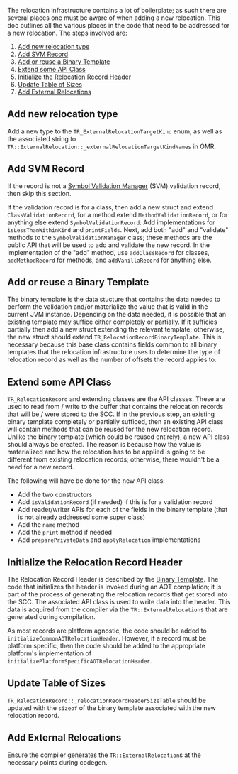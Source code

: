 <!--
Copyright (c) 2021, 2021 IBM Corp. and others

This program and the accompanying materials are made available under
the terms of the Eclipse Public License 2.0 which accompanies this
distribution and is available at https://www.eclipse.org/legal/epl-2.0/
or the Apache License, Version 2.0 which accompanies this distribution and
is available at https://www.apache.org/licenses/LICENSE-2.0.

This Source Code may also be made available under the following
Secondary Licenses when the conditions for such availability set
forth in the Eclipse Public License, v. 2.0 are satisfied: GNU
General Public License, version 2 with the GNU Classpath
Exception [1] and GNU General Public License, version 2 with the
OpenJDK Assembly Exception [2].

[1] https://www.gnu.org/software/classpath/license.html
[2] https://openjdk.org/legal/assembly-exception.html

SPDX-License-Identifier: EPL-2.0 OR Apache-2.0 OR GPL-2.0 WITH Classpath-exception-2.0 OR LicenseRef-GPL-2.0 WITH Assembly-exception
-->

The relocation infrastructure contains a lot of boilerplate; as such there
are several places one must be aware of when adding a new relocation.
This doc outlines all the various places in the code that need to be
addressed for a new relocation. The steps involved are:

1. [Add new relocation type](#add-new-relocation-type)
2. [Add SVM Record](#add-svm-record)
3. [Add or reuse a Binary Template](#add-or-reuse-a-binary-template)
4. [Extend some API Class](#extend-some-api-class)
5. [Initialize the Relocation Record Header](#initialize-the-relocation-record-header)
6. [Update Table of Sizes](#update-table-of-sizes)
7. [Add External Relocations](#add-external-relocations)


## Add new relocation type

Add a new type to the `TR_ExternalRelocationTargetKind` enum, as well as the
associated string to `TR::ExternalRelocation::_externalRelocationTargetKindNames`
in OMR.

## Add SVM Record

If the record is not a [Symbol Validation Manager](SymbolValidationManager.md)
(SVM) validation record, then skip this section.

If the validation record is for a class, then add a new struct and extend
`ClassValidationRecord`, for a method extend `MethodValidationRecord`, or
for anything else extend `SymbolValidationRecord`. Add implementations for
`isLessThanWithinKind` and `printFields`. Next, add both "add" and
"validate" methods to the `SymbolValidationManager` class; these methods
are the public API that will be used to add and validate the new record. 
In the implementation of the "add" method, use `addClassRecord` for classes,
`addMethodRecord` for methods, and `addVanillaRecord` for anything else.

## Add or reuse a Binary Template

The binary template is the data stucture that contains the data needed 
to perform the validation and/or materialize the value that is valid in
the current JVM instance. Depending on the data needed, it is possible
that an existing template may suffice either completely or partially.
If it sufficies partially then add a new struct extending the
relevant template; otherwise, the new struct should extend
`TR_RelocationRecordBinaryTemplate`. This is necessary because this base 
class contains fields common to all binary templates that the relocation
infrastructure uses to determine the type of relocation record as well
as the number of offsets the record applies to.

## Extend some API Class

`TR_RelocationRecord` and extending classes are the API classes. These
are used to read from / write to the buffer that contains the
relocation records that will be / were stored to the SCC. If in the previous
step, an existing binary template completely or partially sufficed,
then an existing API class will contain methods that can be reused for
the new relocation record. Unlike the binary template (which could be
reused entirely), a new API class should always be created. The reason
is because how the value is materialized and how the relocation has
to be applied is going to be different from existing relocation records;
otherwise, there wouldn't be a need for a new record.

The following will have be done for the new API class:
* Add the two constructors
* Add `isValidationRecord` (if needed) if this is for a validation record
* Add reader/writer APIs for each of the fields in the binary template (that is not already addressed some super class)
* Add the `name` method
* Add the `print` method if needed
* Add `preparePrivateData` and `applyRelocation` implementations

## Initialize the Relocation Record Header

The Relocation Record Header is described by the 
[Binary Template](#add-or-reuse-a-binary-template). The code that
initializes the header is invoked during an AOT compilation; it is
part of the process of generating the relocation records that get
stored into the SCC. The associated API class is used to write data
into the header. This data is acquired from the compiler via the
`TR::ExternalRelocation`s that are generated during compilation.

As most records are platform agnostic, the code should be added to
`initializeCommonAOTRelocationHeader`. However, if a record must
be platform specific, then the code should be added to the appropriate
platform's implementation of 
`initializePlatformSpecificAOTRelocationHeader`.

## Update Table of Sizes

`TR_RelocationRecord::_relocationRecordHeaderSizeTable`
should be updated with the `sizeof` of the binary template associated
with the new relocation record.

## Add External Relocations

Ensure the compiler generates the `TR::ExternalRelocation`s
at the necessary points during codegen.
